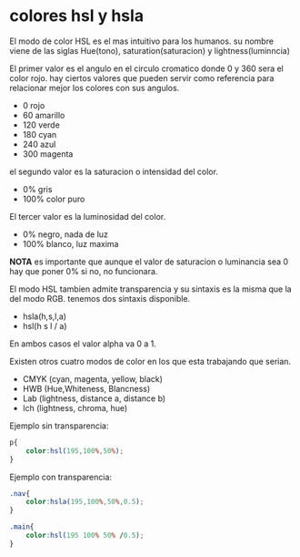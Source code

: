 # colores hsl y hsla

El modo de color HSL es el mas intuitivo para los humanos. su nombre viene de las siglas Hue(tono), saturation(saturacion) y lightness(luminncia)

El primer valor es el angulo en el circulo cromatico donde 0 y 360 sera el color rojo. hay ciertos valores que pueden servir como referencia para relacionar mejor los colores con sus angulos.

+ 0 rojo
+ 60 amarillo
+ 120 verde
+ 180 cyan
+ 240 azul
+ 300 magenta

el segundo valor es la saturacion o intensidad del color. 

+ 0% gris
+ 100% color puro

El tercer valor es la luminosidad del color.
+ 0% negro, nada de luz
+ 100% blanco, luz maxima

**NOTA** es importante que aunque el valor de saturacion o luminancia sea 0 hay que poner 0% si no, no funcionara.

El modo HSL tambien admite transparencia y su sintaxis es la misma que la del modo RGB. tenemos dos sintaxis disponible.

+ hsla(h,s,l,a)
+ hsl(h s l / a)

En ambos casos el valor alpha va 0 a 1.

Existen otros cuatro modos de color en los que esta trabajando que serian.
+ CMYK (cyan, magenta, yellow, black)
+ HWB (Hue,Whiteness, Blancness)
+ Lab (lightness, distance a, distance b)
+ lch (lightness, chroma, hue)


Ejemplo sin transparencia:
```css
p{
    color:hsl(195,100%,50%);
} 
```

Ejemplo con transparencia:
```css
.nav{
    color:hsla(195,100%,50%,0.5);
} 

.main{
    color:hsl(195 100% 50% /0.5);
} 
```